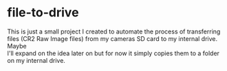 # file-to-drive
This is just a small project I created to automate the process of transferring  
files (CR2 Raw Image files) from my cameras SD card to my internal drive. Maybe  
I'll expand on the idea later on but for now it simply copies them to a folder  
on my internal drive.
